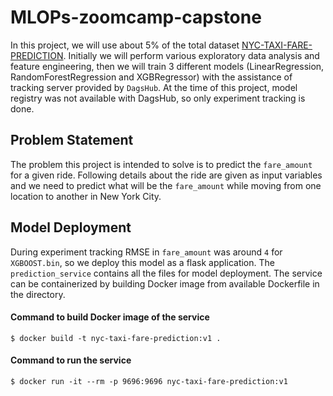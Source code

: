 # MLOPs-zoomcamp-capstone

In this project, we will use about 5% of the total dataset [NYC-TAXI-FARE-PREDICTION](https://www.kaggle.com/c/new-york-city-taxi-fare-prediction). Initially we will perform various exploratory data analysis and feature engineering, then we will train 3 different models (LinearRegression, RandomForestRegression and XGBRegressor) with the assistance of tracking server provided by `DagsHub`. At the time of this project, model registry was not available with DagsHub, so only experiment tracking is done.

## Problem Statement
The problem this project is intended to solve is to predict the `fare_amount` for a given ride. Following details about the ride are given as input variables and we need to predict what will be the `fare_amount` while moving from one location to another in New York City.

## Model Deployment
During experiment tracking RMSE in `fare_amount` was around `4` for `XGBOOST.bin`, so we deploy this model as a flask application. The `prediction_service` contains all the files for model deployment. The service can be containerized by building Docker image from available Dockerfile in the directory.

#### Command to build Docker image of the service
`$ docker build -t nyc-taxi-fare-prediction:v1 . `

#### Command to run the service
`$ docker run -it --rm -p 9696:9696 nyc-taxi-fare-prediction:v1 `
